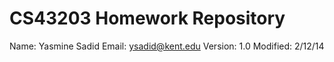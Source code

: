 CS43203 Homework Repository
===========================

Name:  Yasmine Sadid
Email:  ysadid@kent.edu
Version: 1.0
Modified: 2/12/14
